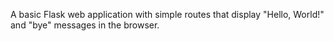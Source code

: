 A basic Flask web application with simple routes that display "Hello, World!" and "bye" messages in the browser.
